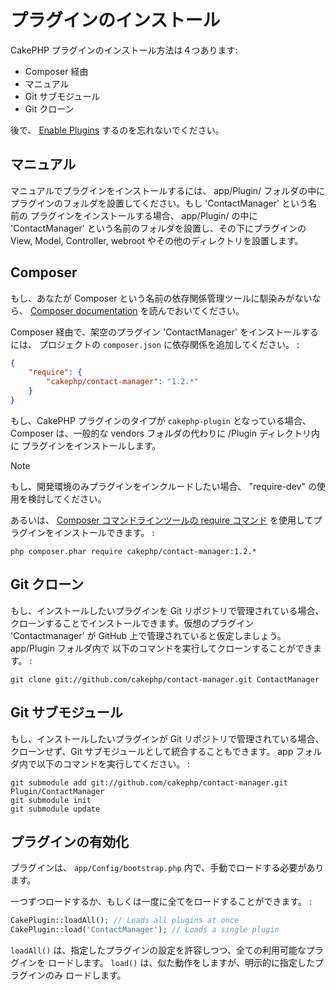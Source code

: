 # プラグインのインストール

CakePHP プラグインのインストール方法は４つあります:

- Composer 経由
- マニュアル
- Git サブモジュール
- Git クローン

後で、 [Enable Plugins](#enable-plugins) するのを忘れないでください。

## マニュアル

マニュアルでプラグインをインストールするには、 app/Plugin/ フォルダの中に
プラグインのフォルダを設置してください。もし 'ContactManager' という名前の
プラグインをインストールする場合、 app/Plugin/ の中に 'ContactManager'
という名前のフォルダを設置し、その下にプラグインの View, Model, Controller,
webroot やその他のディレクトリを設置します。

## Composer

もし、あなたが Composer という名前の依存関係管理ツールに馴染みがないなら、
[Composer documentation](https://getcomposer.org/doc/00-intro.md)
を読んでおいてください。

Composer 経由で、架空のプラグイン 'ContactManager' をインストールするには、
プロジェクトの `composer.json` に依存関係を追加してください。 :

``` json
{
    "require": {
        "cakephp/contact-manager": "1.2.*"
    }
}
```

もし、CakePHP プラグインのタイプが `cakephp-plugin` となっている場合、
Composer は、一般的な vendors フォルダの代わりに /Plugin ディレクトリ内に
プラグインをインストールします。

> [!NOTE]
> もし、開発環境のみプラグインをインクルードしたい場合、
> "require-dev" の使用を検討してください。

あるいは、 [Composer コマンドラインツールの
require コマンド](https://getcomposer.org/doc/03-cli.md#require)
を使用してプラグインをインストールできます。 :

    php composer.phar require cakephp/contact-manager:1.2.*

## Git クローン

もし、インストールしたいプラグインを Git リポジトリで管理されている場合、
クローンすることでインストールできます。仮想のプラグイン 'Contactmanager' が
GitHub 上で管理されていると仮定しましょう。 app/Plugin フォルダ内で
以下のコマンドを実行してクローンすることができます。 :

    git clone git://github.com/cakephp/contact-manager.git ContactManager

## Git サブモジュール

もし、インストールしたいプラグインが Git リポジトリで管理されている場合、
クローンせず、Git サブモジュールとして統合することもできます。
app フォルダ内で以下のコマンドを実行してください。 :

    git submodule add git://github.com/cakephp/contact-manager.git Plugin/ContactManager
    git submodule init
    git submodule update

## プラグインの有効化

プラグインは、 `app/Config/bootstrap.php` 内で、手動でロードする必要があります。

一つずつロードするか、もしくは一度に全てをロードすることができます。 :

``` php
CakePlugin::loadAll(); // Loads all plugins at once
CakePlugin::load('ContactManager'); // Loads a single plugin
```

`loadAll()` は、指定したプラグインの設定を許容しつつ、全ての利用可能なプラグインを
ロードします。 `load()` は、似た動作をしますが、明示的に指定したプラグインのみ
ロードします。
